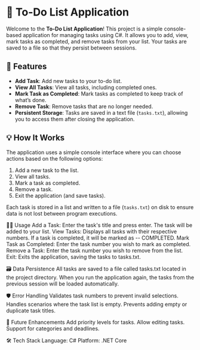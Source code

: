 # 📝 To-Do List Application

Welcome to the **To-Do List Application**! This project is a simple console-based application for managing tasks using C#. It allows you to add, view, mark tasks as completed, and remove tasks from your list. Your tasks are saved to a file so that they persist between sessions.

## 🚀 Features
- **Add Task**: Add new tasks to your to-do list.
- **View All Tasks**: View all tasks, including completed ones.
- **Mark Task as Completed**: Mark tasks as completed to keep track of what’s done.
- **Remove Task**: Remove tasks that are no longer needed.
- **Persistent Storage**: Tasks are saved in a text file (`tasks.txt`), allowing you to access them after closing the application.

## 💡 How It Works
The application uses a simple console interface where you can choose actions based on the following options:
1. Add a new task to the list.
2. View all tasks.
3. Mark a task as completed.
4. Remove a task.
5. Exit the application (and save tasks).

Each task is stored in a list and written to a file (`tasks.txt`) on disk to ensure data is not lost between program executions.


🧑‍💻 Usage
Add a Task: Enter the task's title and press enter. The task will be added to your list.
View Tasks: Displays all tasks with their respective numbers. If a task is completed, it will be marked as -- COMPLETED.
Mark Task as Completed: Enter the task number you wish to mark as completed.
Remove a Task: Enter the task number you wish to remove from the list.
Exit: Exits the application, saving the tasks to tasks.txt.

   
🗃️ Data Persistence
All tasks are saved to a file called tasks.txt located in the project directory. When you run the application again, the tasks from the previous session will be loaded automatically.

🛡️ Error Handling
Validates task numbers to prevent invalid selections.
Handles scenarios where the task list is empty.
Prevents adding empty or duplicate task titles.

📖 Future Enhancements
Add priority levels for tasks.
Allow editing tasks.
Support for categories and deadlines.

🛠️ Tech Stack
Language: C#
Platform: .NET Core
